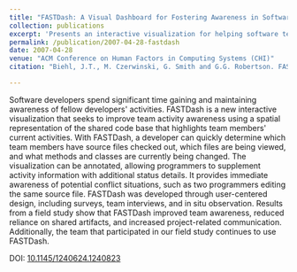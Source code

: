 ```yaml
---
title: "FASTDash: A Visual Dashboard for Fostering Awareness in Software Teams"
collection: publications
excerpt: 'Presents an interactive visualization for helping software teams maintain awareness of individual activities in a shared software repository.  Reports also on the results of a filed deployment of the tool and how its use impacted developer behavior.'
permalink: /publication/2007-04-28-fastdash
date: 2007-04-28
venue: "ACM Conference on Human Factors in Computing Systems (CHI)"
citation: "Biehl, J.T., M. Czerwinski, G. Smith and G.G. Robertson. FASTDash: A Visual Dashboard for Fostering Awareness in Software Teams. In Proceedings of the SIGCHI Conference on Human Factors in Computing Systems (CHI '07). ACM, New York, NY, USA, pp. 1313-1322."

---
```

Software developers spend significant time gaining and maintaining awareness of fellow developers' activities. FASTDash is a new interactive visualization that seeks to improve team activity awareness using a spatial representation of the shared code base that highlights team members' current activities. With FASTDash, a developer can quickly determine which team members have source files checked out, which files are being viewed, and what methods and classes are currently being changed. The visualization can be annotated, allowing programmers to supplement activity information with additional status details. It provides immediate awareness of potential conflict situations, such as two programmers editing the same source file. FASTDash was developed through user-centered design, including surveys, team interviews, and in situ observation. Results from a field study show that FASTDash improved team awareness, reduced reliance on shared artifacts, and increased project-related communication. Additionally, the team that participated in our field study continues to use FASTDash.

DOI: [10.1145/1240624.1240823](https://doi.org/10.1145/1240624.1240823)
